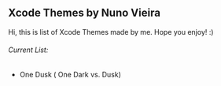 ## Xcode Themes by Nuno Vieira

Hi, this is list of Xcode Themes made by me. Hope you enjoy! :)

###### Current List:

* One Dusk ( One Dark vs. Dusk)

